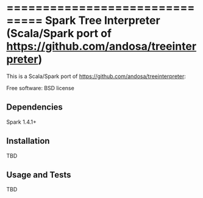 ===============================
Spark Tree Interpreter (Scala/Spark port of https://github.com/andosa/treeinterpreter)
===============================

This is a Scala/Spark port of https://github.com/andosa/treeinterpreter:

Free software: BSD license

Dependencies
------------
Spark 1.4.1+


Installation
------------
TBD

Usage and Tests
-----
TBD

 
